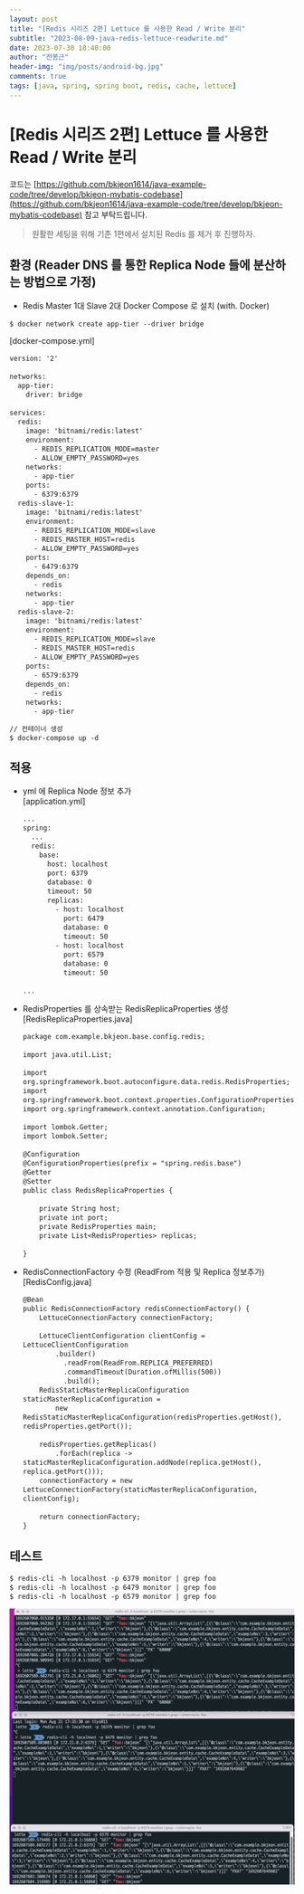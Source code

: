 ```yaml
---
layout: post
title: "[Redis 시리즈 2편] Lettuce 를 사용한 Read / Write 분리"
subtitle: "2023-08-09-java-redis-lettuce-readwrite.md"
date: 2023-07-30 18:40:00
author: "전봉근"
header-img: "img/posts/android-bg.jpg"
comments: true
tags: [java, spring, spring boot, redis, cache, lettuce]
---
```


# [Redis 시리즈 2편] Lettuce 를 사용한 Read / Write 분리
코드는 [https://github.com/bkjeon1614/java-example-code/tree/develop/bkjeon-mybatis-codebase](https://github.com/bkjeon1614/java-example-code/tree/develop/bkjeon-mybatis-codebase) 참고 부탁드립니다.    
   
> 원활한 세팅을 위해 기존 1편에서 설치된 Redis 를 제거 후 진행하자.
  

## 환경 (Reader DNS 를 통한 Replica Node 들에 분산하는 방법으로 가정)
- Redis Master 1대 Slave 2대 Docker Compose 로 설치 (with. Docker)    

```
$ docker network create app-tier --driver bridge
```
     
[docker-compose.yml]     

```
version: '2'

networks:
  app-tier:
    driver: bridge

services:
  redis:
    image: 'bitnami/redis:latest'
    environment:
      - REDIS_REPLICATION_MODE=master
      - ALLOW_EMPTY_PASSWORD=yes
    networks:
      - app-tier
    ports:
      - 6379:6379
  redis-slave-1:
    image: 'bitnami/redis:latest'
    environment:
      - REDIS_REPLICATION_MODE=slave
      - REDIS_MASTER_HOST=redis
      - ALLOW_EMPTY_PASSWORD=yes
    ports:
      - 6479:6379
    depends_on:
      - redis
    networks:
      - app-tier
  redis-slave-2:
    image: 'bitnami/redis:latest'
    environment:
      - REDIS_REPLICATION_MODE=slave
      - REDIS_MASTER_HOST=redis
      - ALLOW_EMPTY_PASSWORD=yes
    ports:
      - 6579:6379
    depends_on:
      - redis
    networks:
      - app-tier
```

```
// 컨테이너 생성
$ docker-compose up -d
```

## 적용
- yml 에 Replica Node 정보 추가   
  [application.yml]   
  ```
  ...
  spring:
    ...
    redis:
      base:
        host: localhost
        port: 6379
        database: 0
        timeout: 50
        replicas:
          - host: localhost
            port: 6479
            database: 0
            timeout: 50
          - host: localhost
            port: 6579
            database: 0
            timeout: 50

  ...
  ```

- RedisProperties 를 상속받는 RedisReplicaProperties 생성      
  [RedisReplicaProperties.java]    

  ```
  package com.example.bkjeon.base.config.redis;

  import java.util.List;

  import org.springframework.boot.autoconfigure.data.redis.RedisProperties;
  import org.springframework.boot.context.properties.ConfigurationProperties;
  import org.springframework.context.annotation.Configuration;

  import lombok.Getter;
  import lombok.Setter;

  @Configuration
  @ConfigurationProperties(prefix = "spring.redis.base")
  @Getter
  @Setter
  public class RedisReplicaProperties {

      private String host;
      private int port;
      private RedisProperties main;
      private List<RedisProperties> replicas;

  }
  ```

- RedisConnectionFactory 수정 (ReadFrom 적용 및 Replica 정보추가)     
  [RedisConfig.java]      

  ```
  @Bean
  public RedisConnectionFactory redisConnectionFactory() {
 	  LettuceConnectionFactory connectionFactory;

	  LettuceClientConfiguration clientConfig = LettuceClientConfiguration
	  	  .builder()
		    .readFrom(ReadFrom.REPLICA_PREFERRED)
		    .commandTimeout(Duration.ofMillis(500))
		    .build();
	  RedisStaticMasterReplicaConfiguration staticMasterReplicaConfiguration =
	  	  new RedisStaticMasterReplicaConfiguration(redisProperties.getHost(), redisProperties.getPort());

	  redisProperties.getReplicas()
	  	  .forEach(replica -> staticMasterReplicaConfiguration.addNode(replica.getHost(), replica.getPort()));
	  connectionFactory = new LettuceConnectionFactory(staticMasterReplicaConfiguration, clientConfig);

	  return connectionFactory;
  }  
  ```    


## 테스트

```
$ redis-cli -h localhost -p 6379 monitor | grep foo
$ redis-cli -h localhost -p 6479 monitor | grep foo
$ redis-cli -h localhost -p 6579 monitor | grep foo
```
    
![java-redis-lettuce-2](/img/posts/language/java/redis/java-redis-lettuce-2.png)       